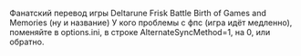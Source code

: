 Фанатский перевод игры Deltarune Frisk Battle Birth of Games and Memories (ну и название)
У кого проблемы с фпс (игра идёт медленно), поменяйте в options.ini, в строке AlternateSyncMethod=1, на 0, или обратно. 
